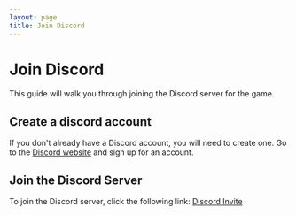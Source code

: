 ```yaml
---
layout: page
title: Join Discord
---
```


# Join Discord

This guide will walk you through joining the Discord server for the game.

## Create a discord account

If you don't already have a Discord account, you will need to create one. Go to the [Discord website](https://discord.com/register) and sign up for an account.

## Join the Discord Server

To join the Discord server, click the following link: [Discord Invite](https://discord.gg/nsJtmk8ZnC)